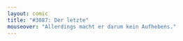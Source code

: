 ```yaml
---
layout: comic
title: "#3087: Der letzte"
mouseover: "Allerdings macht er darum kein Aufhebens."
---
```

